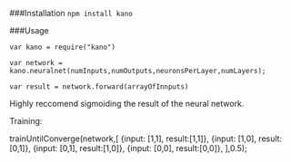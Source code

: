 ###Installation
```npm install kano```

###Usage

```
var kano = require("kano")

var network = kano.neuralnet(numInputs,numOutputs,neuronsPerLayer,numLayers);

var result = network.forward(arrayOfInnputs)
```
Highly reccomend sigmoiding the result of the neural network.

Training:

trainUntilConverge(network,[
			{input: [1,1], result:[1,1]},
			{input: [1,0], result:[0,1]},
			{input: [0,1], result:[1,0]},
			{input: [0,0], result:[0,0]},
		],0.5);
